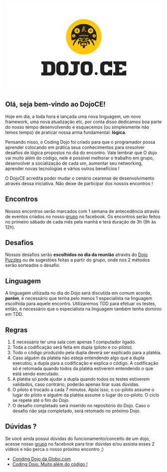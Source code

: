 ![Logo DojoCE](https://raw.githubusercontent.com/dojo-ce/hello-world/master/logo-dojo.jpg "DojoCE")

## Olá, seja bem-vindo ao DojoCE!

Hoje em dia, a toda hora é lançada uma nova linguagem, um novo framework, uma nova atualização etc, por conta disso dedicamos boa parte do nosso tempo desenvolvendo e esquecemos (ou simplesmente não temos tempo) de praticar nossa arma fundamental: **lógica**.

Pensando nisso, o Coding Dojo foi criado para que o programador possa aprender colocando em prática seus conhecimentos para oresolver desafios de lógica propostos no dia do encontro. Vale lembrar que O dojo vai muito além do código, nele é possível melhorar o trabalho em grupo, desenvolver a socialização de cada um, aumentar seu networking, aprender novas tecnologias e vários outros benefícios !

O DojoCE acredita poder mudar o cenário cearense de desenvolvimento através dessa iniciativa. Não deixe de participar dos nossos encontros !

## Encontros

Nossos encontros serão marcados com 1 semana de antecedência através de eventos criados no nosso [grupo](https://www.facebook.com/groups/dojo.ce/) no facebook. Os encontros serão feitos no primeiro sábado de cada mês pela manhã e terá duração de 3h (9h às 12h).

## Desafios

Nossos desafios serão **escolhidos no dia da reunião** através do [Dojo Puzzles](http://dojopuzzles.com/) ou de sugestões feitas a partir do grupo, onde nos 2 métodos serão sorteados o desafio.

## Linguagem

A linguagem utilizada no dia do Dojo será discutida em comum acordo, **porém**, é necessário que tenha pelo menos 1 especialista na linguagem escolhida para aquele encontro. Utilizaremos TDD para efetuar os testes, então, é necessário que o especialista na linguagem também tenha domínio em TDD.

## Regras

1. É necessário ter uma sala com apenas 1 computador ligado.
2. Toda a codificação será feita em dupla (piloto e co-piloto).
3. Todo o código produzido pela dupla deverá ser explicado para a platéia.
4. Caso alguém da platéia não esteja entendendo algo que a dupla executou, a dupla para a codificação e explica o código. A codificação só é retomada quando todos da platéia estiverem entendendo o que está sendo executado.
5. A platéia só pode ajudar a dupla quando todos os testes estiverem validados, caso contrário, poderão apenas tirar suas dúvidas.
6. O piloto é trocado a cada 7 minutos. Após isso, o co-piloto assume o lugar do piloto e alguém da platéia assume o lugar do co-piloto. O ciclo se repete até o fim do Dojo.
7. O desafio completado será inserido no repositório do Dojo. Caso o desafio não seja completado, será retomado no próximo Dojo.

## Dúvidas ?

Se você ainda possui dúvidas do funcionamento/conceito de um dojo, acesse nosso [grupo](https://www.facebook.com/groups/dojo.ce/) no facebook para tirar dúvidas e/ou assista esses 2 vídeos e não perca o nosso próximo encontro ;)

- [Conding Dojo da Globo.com](https://www.youtube.com/watch?v=vqnwQ3oVM1M)
- [Coding Dojo: Muito além do código !](https://www.youtube.com/watch?v=RaNcCOBb3RI)